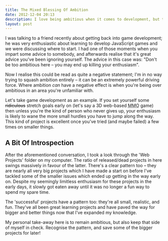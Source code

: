 ```yaml
---
title: The Mixed Blessing Of Ambition
date: 2012-12-04 20:13
description: I love being ambitious when it comes to development, but this quality can be a double-edged sword. Ease yourself into the bigger projects.
layout: post
---
```


I was talking to a friend recently about getting back into game development; he was very enthusiastic about learning to develop JavaScript games and we were discussing where to start. I had one of those moments when you impart some advice to somebody, and afterwards realise that it's great advice you've been ignoring yourself. The advice in this case was: "Don't be too ambitious here – you may end up killing your enthusiasm".

Now I realise this could be read as quite a negative statement; I'm in no way trying to squash ambition entirely – it can be an extremely powerful driving force. Where ambition *can* have a negative effect is when you're being over ambitious in an area you're unfamiliar with.

Let's take game development as an example. If you set yourself some <del>ridiculous</del> stretch goals early on (let's say a 3D web-based <abbr title="Massively Multiplayer Online">MMO</abbr> game) then unless you're the kind of person who never gives up, your enthusiasm is likely to wane the more small hurdles you have to jump along the way. This kind of project is excellent once you've tried (and maybe failed) a few times on smaller things.


## A Bit Of Introspection ##

After the aforementioned conversation, I took a look through the 'Web Projects' folder on my computer. The ratio of released/dead projects in here swings massively in favour of the latter. There's a clear pattern too – they are nearly all very big projects which I have made a start on before I've tackled some of the smaller issues which ended up getting in the way early on. Despite my seemingly limitless enthusiasm for these projects in the early days, it slowly got eaten away until it was no longer a fun way to spend my spare time.

The 'successful' projects have a pattern too: they're all small, realistic, and fun. They've all been great learning projects and have paved the way for bigger and better things now that I've expanded my knowledge.

My personal take-away here is to remain ambitious, but also keep that side of myself in check. Recognise the pattern, and save some of the bigger projects for later!
